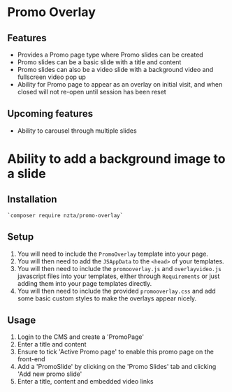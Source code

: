 # Promo Overlay

## Features

* Provides a Promo page type where Promo slides can be created
* Promo slides can be a basic slide with a title and content
* Promo slides can also be a video slide with a background video and fullscreen 
video pop up
* Ability for Promo page to appear as an overlay on initial visit, and when closed 
will not re-open until session has been reset

## Upcoming features

* Ability to carousel through multiple slides
# Ability to add a background image to a slide

## Installation

    `composer require nzta/promo-overlay`

## Setup

1. You will need to include the `PromoOverlay` template into your page.
2. You will then need to add the `JSAppData` to the `<head>` of your templates.
3. You will then need to include the `promooverlay.js` and `overlayvideo.js` javascript
files into your templates, either through `Requirements` or just adding them into 
your page templates directly.
4. You will then need to include the provided `promooverlay.css` and add some basic custom 
styles to make the overlays appear nicely.

## Usage

1. Login to the CMS and create a 'PromoPage'
2. Enter a title and content
3. Ensure to tick 'Active Promo page' to enable this promo page on the front-end
4. Add a 'PromoSlide' by clicking on the 'Promo Slides' tab and clicking 'Add new promo slide'
5. Enter a title, content and embedded video links
